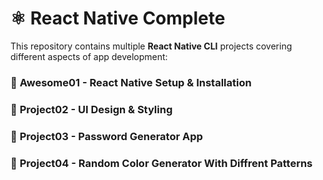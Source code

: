 # ⚛️ React Native Complete  

This repository contains multiple **React Native CLI** projects covering different aspects of app development:  

### 🚀 **Awesome01 - React Native Setup & Installation**  

### 🎨 **Project02 - UI Design & Styling**  

### 🔐 **Project03 - Password Generator App**  

### 🎨 **Project04 - Random Color Generator With Diffrent Patterns**  
